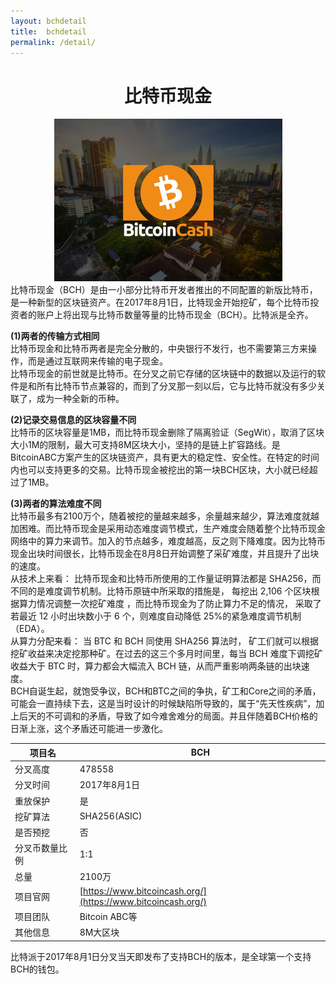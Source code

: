 ```yaml
---
layout: bchdetail
title:  bchdetail
permalink: /detail/
---
```

<h1 align = "center">比特币现金</h1>
<div style="text-align: center"><img src="/resource/BCH.png"></div>
比特币现金（BCH）是由一小部分比特币开发者推出的不同配置的新版比特币，是一种新型的区块链资产。在2017年8月1日，比特现金开始挖矿，每个比特币投资者的账户上将出现与比特币数量等量的比特币现金（BCH）。比特派是全齐。

**(1)两者的传输方式相同**
<br>比特币现金和比特币两者是完全分散的，中央银行不发行，也不需要第三方来操作，而是通过互联网来传输的电子现金。
<br>比特币现金的前世就是比特币。在分叉之前它存储的区块链中的数据以及运行的软件是和所有比特币节点兼容的，而到了分叉那一刻以后，它与比特币就没有多少关联了，成为一种全新的币种。

**(2)记录交易信息的区块容量不同**
<br>比特币的区块容量是1MB，而比特币现金删除了隔离验证（SegWit），取消了区块大小1M的限制，最大可支持8M区块大小，坚持的是链上扩容路线。是BitcoinABC方案产生的区块链资产，具有更大的稳定性、安全性。在特定的时间内也可以支持更多的交易。比特币现金被挖出的第一块BCH区块，大小就已经超过了1MB。

**(3)两者的算法难度不同**
<br>比特币最多有2100万个，随着被挖的量越来越多，余量越来越少，算法难度就越加困难。而比特币现金是采用动态难度调节模式，生产难度会随着整个比特币现金网络中的算力来调节。加入的节点越多，难度越高，反之则下降难度。因为比特币现金出块时间很长，比特币现金在8月8日开始调整了采矿难度，并且提升了出块的速度。
<br>从技术上来看： 比特币现金和比特币所使用的工作量证明算法都是 SHA256，而不同的是难度调节机制。比特币原链中所采取的措施是， 每挖出 2,106 个区块根据算力情况调整一次挖矿难度 ，而比特币现金为了防止算力不足的情况， 采取了若最近 12 小时出块数小于 6 个，则难度自动降低 25%的紧急难度调节机制（EDA）。
<br>从算力分配来看： 当 BTC 和 BCH 同使用 SHA256 算法时， 矿工们就可以根据挖矿收益来决定挖那种矿。在过去的这三个多月时间里，每当 BCH 难度下调挖矿收益大于 BTC 时，算力都会大幅流入 BCH 链，从而严重影响两条链的出块速度。
<br>BCH自诞生起，就饱受争议，BCH和BTC之间的争执，矿工和Core之间的矛盾，可能会一直持续下去，这是当时设计的时候缺陷所导致的，属于“先天性疾病”，加上后天的不可调和的矛盾，导致了如今难舍难分的局面。并且伴随着BCH价格的日渐上涨，这个矛盾还可能进一步激化。

项目名 | BCH
---|---
分叉高度 | 478558
分叉时间 | 2017年8月1日
重放保护 | 是
挖矿算法 | SHA256(ASIC)
是否预挖 | 否
分叉币数量比例 | 1:1
总量 | 2100万
项目官网 | [https://www.bitcoincash.org/](https://www.bitcoincash.org/)
项目团队 | Bitcoin ABC等
其他信息 | 8M大区块

比特派于2017年8月1日分叉当天即发布了支持BCH的版本，是全球第一个支持BCH的钱包。